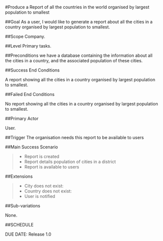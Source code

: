 #Produce a Report of all the countries in the world organised by largest population to smallest

##Goal
As a user, I would like to generate a report about all the cities in a country organised by largest population to smallest.

##Scope
Company.

##Level
Primary tasks.

##Preconditions
we have a database containing the information about all the cities in a country, and the associated population of these cities.


##Success End Conditions

A report showing all the cities in a country organised by largest population to smallest.

##Failed End Conditions

No report showing all the cities in a country organised by largest population to smallest.

##Primary Actor

User.

##Trigger
The organisation needs this report to be available to users

##Main Success Scenario

>- Report is created
>- Report details population of cities in a district
>- Report is available to users

##Extensions

>- City does not exist:
>- Country does not exist:
>- User is notified

##Sub-variations

None.

##SCHEDULE

DUE DATE: Release 1.0